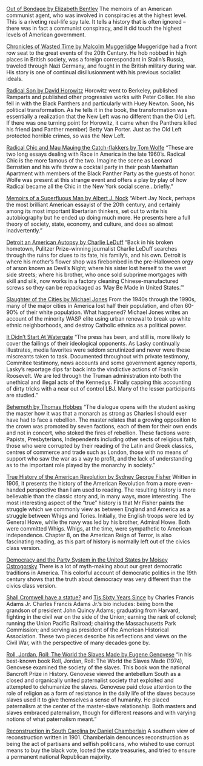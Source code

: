 [Out of Bondage by Elizabeth Bentley](https://archive.org/details/BentleyElizabethOutOfBondage)
The memoirs of an American communist agent, who was involved in conspiracies at the highest level. This is a riveting real-life spy tale. It tells a history that is often ignored – there was in fact a communist conspiracy, and it did touch the highest levels of American government.

[Chronicles of Wasted Time by Malcolm Muggeridge](https://archive.org/details/MuggeridgeMalcolmChroniclesOfWastedTime)
Muggeridge had a front row seat to the great events of the 20th Century. He hob nobbed in high places in British society, was a foreign correspondant in Stalin’s Russia, traveled through Nazi Germany, and fought in the British military during war. His story is one of continual disillusionment with his previous socialist ideals.

[Radical Son by David Horowitz](http://amzn.to/1PhArDK)
Horowitz went to Berkeley, published Ramparts and published other progressive works with Peter Collier. He also fell in with the Black Panthers and particularly with Huey Newton. Soon, his political transformation. As he tells it in the book, the transformation was essentially a realization that the New Left was no different than the Old Left. If there was one turning point for Horowitz, it came when the Panthers killed his friend (and Panther member) Betty Van Porter. Just as the Old Left protected horrible crimes, so was the New Left.

[Radical Chic and Mau Mauing the Catch-flakkers by Tom Wolfe](http://amzn.to/1PhAu2y)
“These are two long essays dealing with Race in America in the late 1960’s. Radical Chic is the more famous of the two. Imagine the scene as Leonard Bernstien and his wife throw a cocktail party in their posh Manhattan Apartment with members of the Black Panther Party as the guests of honor. Wolfe was present at this strange event and offers a play by play of how Radical became all the Chic in the New York social scene…briefly.”

[Memoirs of a Superfluous Man by Albert J. Nock](https://mises.org/sites/default/files/nockmemoirs.pdf)
“Albert Jay Nock, perhaps the most brilliant American essayist of the 20th century, and certainly among its most important libertarian thinkers, set out to write his autobiography but he ended up doing much more. He presents here a full theory of society, state, economy, and culture, and does so almost inadvertently.”

[Detroit an American Autopsy by Charlie LeDuff](http://amzn.to/1PhAnUB)
“Back in his broken hometown, Pulitzer Prize–winning journalist Charlie LeDuff searches through the ruins for clues to its fate, his family’s, and his own. Detroit is where his mother’s flower shop was firebombed in the pre-Halloween orgy of arson known as Devil’s Night; where his sister lost herself to the west side streets; where his brother, who once sold subprime mortgages with skill and silk, now works in a factory cleaning Chinese-manufactured screws so they can be repackaged as ‘May Be Made in United States.’”

[Slaughter of the Cities by Michael Jones](http://amzn.to/1QnDKr1)
From the 1940s through the 1990s, many of the major cities in America lost half their population, and often 60-90% of their white population. What happened? Michael Jones writes an account of the minority WASP elite using urban renewal to break up white ethnic neighborhoods, and destroy Catholic ethnics as a political power.

[It Didn’t Start At Watergate](https://archive.org/details/LaskyVictorItDidntStartWithWatergate)
“The press has been, and still is, more likely to cover the failings of their ideological opponents. As Lasky continually illustrates, media favorites were seldom scrutinized and never were these miscreants taken to task. Documented throughout with private testimony, Commitee testimony, news accounts and some government agency reports, Lasky’s reportage dips far back into the vindictive actions of Franklin Roosevelt. We are led through the Truman administration into both the unethical and illegal acts of the Kennedys. Finally capping this accounting of dirty tricks with a near out of control LBJ. Many of the lesser participants are studied.”

[Behemoth by Thomas Hobbes](https://archive.org/details/behemothorlongp00hobbgoog)
“The dialogue opens with the student asking the master how it was that a monarch as strong as Charles I should ever have had to face a rebellion. The master relates that a growing opposition to the crown was promoted by seven factions, each of them for their own ends and not in concert, who stoked the fires of rebellion. These factions were: Papists, Presbyterians, Independents including other sects of religious faith, those who were corrupted by their reading of the Latin and Greek classics, centres of commerce and trade such as London, those with no means of support who saw the war as a way to profit, and the lack of understanding as to the important role played by the monarchy in society.”

[True History of the American Revolution by Sydney George Fisher](https://archive.org/details/truehistoryofthe010276mbp)
Written in 1906, it presents the history of the American Revolution from a more even-handed perspective than I am used to reading. The resulting history is more believable than the classic story and, in many ways, more interesting. The most interesting aspect of the “true” history is that Mr Fisher paints the struggle which we commonly view as between England and America as a struggle between Whigs and Tories. Initially, the English troops were led by General Howe, while the navy was led by his brother, Admiral Howe. Both were committed Whigs. Whigs, at the time, were sympathetic to American independence. Chapter 8, on the American Reign of Terror, is also fascinating reading, as this part of history is normally left out of the civics class version.

[Democracy and the Party System in the United States by Moisey Ostrogorsky](https://archive.org/details/cu31924030482719)
There is a lot of myth-making about our great democratic traditions in America. This colorful account of democratic politics in the 19th century shows that the truth about democracy was very different than the civics class version.

[Shall Cromwell have a statue?](https://archive.org/details/shallcromwellhav00adam) and [Tis Sixty Years Since](https://archive.org/details/tissixtyyearssin00adam) by Charles Francis Adams Jr.
Charles Francis Adams Jr.’s bio includes: being born the grandson of president John Quincy Adams; graduating from Harvard, fighting in the civil war on the side of the Union; earning the rank of colonel; running the Union Pacific Railroad; chairing the Massachusetts Park Commission; and serving as president of the American Historical Association. These two pieces describe his reflections and views on the Civil War, with the perspective of many decades gone by.

[Roll, Jordan, Roll: The World the Slaves Made by Eugene Genovese](http://amzn.to/1PhAgZ8)
“In his best-known book Roll, Jordan, Roll: The World the Slaves Made (1974), Genovese examined the society of the slaves. This book won the national Bancroft Prize in History. Genovese viewed the antebellum South as a closed and organically united paternalist society that exploited and attempted to dehumanize the slaves. Genovese paid close attention to the role of religion as a form of resistance in the daily life of the slaves because slaves used it to give themselves a sense of humanity. He placed paternalism at the center of the master-slave relationship. Both masters and slaves embraced paternalism, though for different reasons and with varying notions of what paternalism meant.”

[Reconstruction in South Carolina by Daniel Chamberlain](http://ebooks.library.cornell.edu/cgi/t/text/pageviewer-idx?c=atla;cc=atla;rgn=full%20text;idno=atla0087-4;didno=atla0087-4;view=image;seq=00481;node=atla0087-4%3A1)
A southern view of reconstruction written in 1901. Chamberlain denounces reconstruction as being the act of partisans and selfish politicans, who wished to use corrupt means to buy the black vote, looted the state treasuries, and tried to ensure a permanent national Republican majority.

